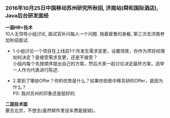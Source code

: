 ### 2016年10月25日中国移动苏州研究所秋招, 济南站(舜和国际酒店), Java后台研发面经 ###
<Strong>一面HR+技术</Strong>    
  10人无领导小组讨论, 面试官补问每人一个问题. 拖着疲惫的身躯, 第三次去济南参加秋招面试. 
  
* 1.小组讨论一个项目在上线前1个月发生需求变更，设置场景，你作为项目经理如何决定？是接受需求变更，还是不接受？    
  小组内每个先按顺序提出自己的方案，然后大家一起讨论决定最终方案，选举一人作为代表进行陈述. 
  
* 2.拿到了哪些Offer？你的优势是什么？如果你拒绝中移苏研的Offer，是因为什么？    
  PS: 我对苏州的印象还是挺好的.

<Strong>二面技术面</Strong>    
  要去北京，不想去(虽然邮件里说车费能报销)。

